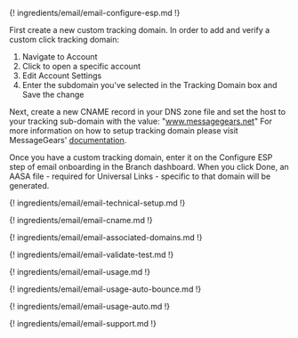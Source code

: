---
---

{! ingredients/email/email-configure-esp.md !}

First create a new custom tracking domain. In order to add and verify a custom click tracking domain:
1. Navigate to Account
2. Click to open a specific account
3. Edit Account Settings
4. Enter the subdomain you've selected in the Tracking Domain box and Save the change

Next, create a new CNAME record in your DNS zone file and set the host to your tracking sub-domain with the value: "www.messagegears.net"
For more information on how to setup tracking domain please visit MessageGears' [documentation](https://support.messagegears.com/hc/en-us/articles/236281188-Whitelabeling-and-Dedicated-IPs#customtrackingdomain).

Once you have a custom tracking domain, enter it on the Configure ESP step of email onboarding in the Branch dashboard. When you click Done, an AASA file - required for Universal Links - specific to that domain will be generated.

{! ingredients/email/email-technical-setup.md !}

{! ingredients/email/email-cname.md !}

{! ingredients/email/email-associated-domains.md !}

{! ingredients/email/email-validate-test.md !}

{! ingredients/email/email-usage.md !}

{! ingredients/email/email-usage-auto-bounce.md !}

{! ingredients/email/email-usage-auto.md !}

{! ingredients/email/email-support.md !}
